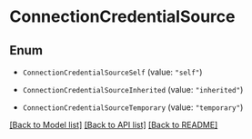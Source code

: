 # ConnectionCredentialSource

## Enum


* `ConnectionCredentialSourceSelf` (value: `"self"`)

* `ConnectionCredentialSourceInherited` (value: `"inherited"`)

* `ConnectionCredentialSourceTemporary` (value: `"temporary"`)


[[Back to Model list]](../README.md#documentation-for-models) [[Back to API list]](../README.md#documentation-for-api-endpoints) [[Back to README]](../README.md)


